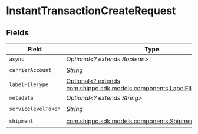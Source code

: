 # InstantTransactionCreateRequest


## Fields

| Field                                                                                                          | Type                                                                                                           | Required                                                                                                       | Description                                                                                                    | Example                                                                                                        |
| -------------------------------------------------------------------------------------------------------------- | -------------------------------------------------------------------------------------------------------------- | -------------------------------------------------------------------------------------------------------------- | -------------------------------------------------------------------------------------------------------------- | -------------------------------------------------------------------------------------------------------------- |
| `async`                                                                                                        | *Optional<? extends Boolean>*                                                                                  | :heavy_minus_sign:                                                                                             | N/A                                                                                                            | false                                                                                                          |
| `carrierAccount`                                                                                               | *String*                                                                                                       | :heavy_check_mark:                                                                                             | N/A                                                                                                            | b741b99f95e841639b54272834bc478c                                                                               |
| `labelFileType`                                                                                                | [Optional<? extends com.shippo.sdk.models.components.LabelFileType>](../../models/components/LabelFileType.md) | :heavy_minus_sign:                                                                                             | N/A                                                                                                            | PDF                                                                                                            |
| `metadata`                                                                                                     | *Optional<? extends String>*                                                                                   | :heavy_minus_sign:                                                                                             | N/A                                                                                                            | Order ID #12345                                                                                                |
| `servicelevelToken`                                                                                            | *String*                                                                                                       | :heavy_check_mark:                                                                                             | N/A                                                                                                            | usps_priority                                                                                                  |
| `shipment`                                                                                                     | [com.shippo.sdk.models.components.ShipmentCreateRequest](../../models/components/ShipmentCreateRequest.md)     | :heavy_check_mark:                                                                                             | N/A                                                                                                            |                                                                                                                |